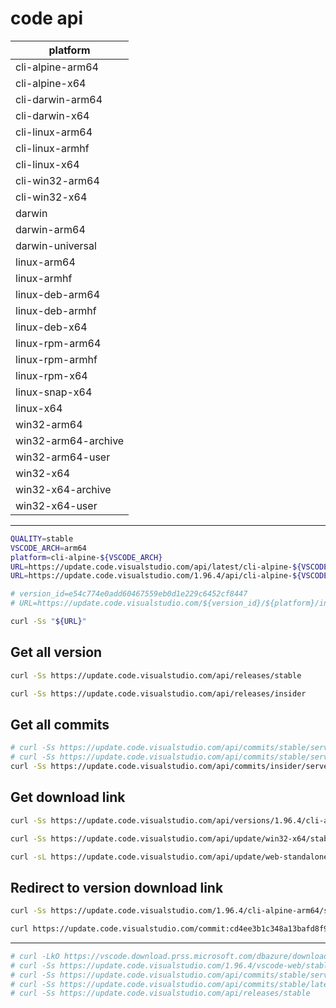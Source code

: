 # code api

| platform            |
| ------------------- |
| cli-alpine-arm64    |
| cli-alpine-x64      |
| cli-darwin-arm64    |
| cli-darwin-x64      |
| cli-linux-arm64     |
| cli-linux-armhf     |
| cli-linux-x64       |
| cli-win32-arm64     |
| cli-win32-x64       |
| darwin              |
| darwin-arm64        |
| darwin-universal    |
| linux-arm64         |
| linux-armhf         |
| linux-deb-arm64     |
| linux-deb-armhf     |
| linux-deb-x64       |
| linux-rpm-arm64     |
| linux-rpm-armhf     |
| linux-rpm-x64       |
| linux-snap-x64      |
| linux-x64           |
| win32-arm64         |
| win32-arm64-archive |
| win32-arm64-user    |
| win32-x64           |
| win32-x64-archive   |
| win32-x64-user      |

---

```sh
QUALITY=stable
VSCODE_ARCH=arm64
platform=cli-alpine-${VSCODE_ARCH}
URL=https://update.code.visualstudio.com/api/latest/cli-alpine-${VSCODE_ARCH}/${QUALITY}
URL=https://update.code.visualstudio.com/1.96.4/api/cli-alpine-${VSCODE_ARCH}/${QUALITY}

# version_id=e54c774e0add60467559eb0d1e229c6452cf8447
# URL=https://update.code.visualstudio.com/${version_id}/${platform}/insider

curl -Ss "${URL}"
```

## Get all version

```sh
curl -Ss https://update.code.visualstudio.com/api/releases/stable
```

```sh
curl -Ss https://update.code.visualstudio.com/api/releases/insider
```

## Get all commits

```sh
# curl -Ss https://update.code.visualstudio.com/api/commits/stable/server-linux-arm64-web
# curl -Ss https://update.code.visualstudio.com/api/commits/stable/server-linux-x64-web
curl -Ss https://update.code.visualstudio.com/api/commits/insider/server-linux-arm64-web
```

## Get download link

```sh
curl -Ss https://update.code.visualstudio.com/api/versions/1.96.4/cli-alpine-x64/stable
```

```sh
curl -Ss https://update.code.visualstudio.com/api/update/win32-x64/stable/26076a4de974ead31f97692a0d32f90d735645c0
```

```sh
curl -sL https://update.code.visualstudio.com/api/update/web-standalone/stable/latest
```

## Redirect to version download link

```sh
curl -Ss https://update.code.visualstudio.com/1.96.4/cli-alpine-arm64/stable
```

```sh
curl https://update.code.visualstudio.com/commit:cd4ee3b1c348a13bafd8f9ad8060705f6d4b9cba/server-linux-x64/stable
```

---

```sh
# curl -LkO https://vscode.download.prss.microsoft.com/dbazure/download/stable/latest/vscode-web.tar.gz
# curl -Ss https://update.code.visualstudio.com/1.96.4/vscode-web/stable
# curl -Ss https://update.code.visualstudio.com/api/commits/stable/server-linux-arm64-web
# curl -Ss https://update.code.visualstudio.com/api/commits/stable/latest
# curl -Ss https://update.code.visualstudio.com/api/releases/stable
```

